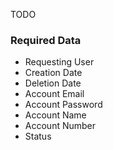 TODO

### Required Data

* Requesting User
* Creation Date
* Deletion Date
* Account Email
* Account Password
* Account Name
* Account Number
* Status
